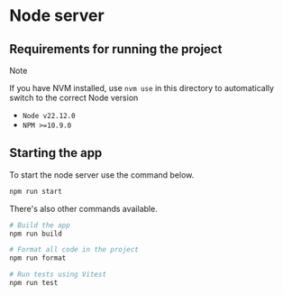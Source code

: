 # Node server

## Requirements for running the project

> [!NOTE]
> If you have NVM installed, use `nvm use` in this directory to automatically switch to the correct Node version

- `Node v22.12.0`
- `NPM >=10.9.0`

## Starting the app

To start the node server use the command below.

```sh
npm run start
```

There's also other commands available.

```sh
# Build the app
npm run build

# Format all code in the project
npm run format

# Run tests using Vitest
npm run test
```
